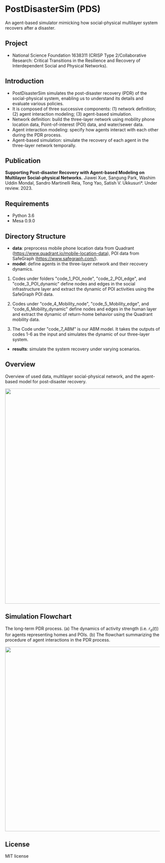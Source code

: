 # PostDisasterSim (PDS)
An agent-based simulator mimicking how social-physical multilayer system recovers after a disaster.

## Project 
* National Science Foundation 1638311 (CRISP Type 2/Collaborative Research: Critical Transitions in the Resilience and Recovery of Interdependent Social and Physical Networks).

## Introduction

* PostDisasterSim simulates the post-disaster recovery (PDR) of the social-physical system, enabling us to understand its details and evaluate various policies.
* It is composed of three successive components: (1) network definition; (2) agent interaction modeling; (3) agent-based simulation.
* Network definition: build the three-layer network using mobility phone location data, Point-of-interest (POI) data, and water/sewer data.  
* Agent interaction modeling: specify how agents interact with each other during the PDR process.
* Agent-based simulation: simulate the recovery of each agent in the three-layer network temporally.

## Publication

**Supporting Post-disaster Recovery with Agent-based Modeling on Multilayer Social-physical Networks.**
Jiawei Xue, Sangung Park, Washim Uddin Mondal, Sandro Martinelli Reia, Tong Yao, Satish V. Ukkusuri\*. Under review. 2023.

## Requirements
* Python 3.6
* Mesa 0.9.0

## Directory Structure

* **data**: preprocess mobile phone location data from Quadrant (https://www.quadrant.io/mobile-location-data), POI data from SafeGraph (https://www.safegraph.com/). 
* **model**: define agents in the three-layer network and their recovery dynamics.

1. Codes under folders "code_1_POI_node", "code_2_POI_edge",  and "code_3_POI_dynamic" define nodes and edges in the social infrastructure layer and extract the dynamic of POI activities using the SafeGraph POI data.

2. Codes under "code_4_Mobility_node", "code_5_Mobility_edge",  and "code_6_Mobility_dynamic" define nodes and edges in the human layer and extract the dynamic of return-home behavior using the Quadrant mobility data.

3. The Code under "code_7_ABM" is our ABM model. It takes the outputs of codes 1-6 as the input and simulates the dynamic of our three-layer system.
* **results**: simulate the system recovery under varying scenarios.

## Overview
Overview of used data, multilayer social-physical network, and the agent-based model for post-disaster recovery.
<p align="center">
  <img src="https://github.com/JiaweiXue/PostDisasterSim/blob/main/figures/overview.png" width="700">
</p>

## Simulation Flowchart
The long-term PDR process. (a) The dynamics of activity strength (i.e. $r_{a}(t)$) for agents representing homes and POIs. (b) The flowchart summarizing the procedure of agent interactions in the PDR process.
<p align="center">
  <img src="https://github.com/JiaweiXue/PostDisasterSim/blob/main/figures/simulation-flowchart.png" width="600">
</p>

## License
MIT license
